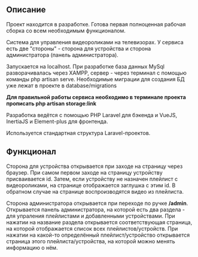 <h2>Описание</h2>
<p>Проект находится в разработке. Готова первая полноценная рабочая сборка со всем необходимым функционалом.</p>
<p>Система для управления видеороликами на телевизорах. У сервиса есть две "стороны" - сторона для устройства и сторона администратора (панель администратора).</p>
<p>Запускается на localhost. При разработке база данных MySql разворачивалась через XAMPP, сервер - через терминал с помощью команды php artisan serve. Необходимые миграции для создания БД уже лежат в проекте в database/migrations</p>
<p><b>Для правильной работы сервиса необходимо в терминале проекта прописать php artisan storage:link</b></p>
<p>Разработка ведётся с помощью PHP Laravel для бэкенда и VueJS, InertiaJS и Element-plus для фронтенда.</p>
<p>Используется стандартная структура Laravel-проектов.</p>

<h2>Функционал</h2>
<p>Сторона для устройства открывается при заходе на страницу через браузер. При самом первом заходе на страницу устройству присваивается id. Затем, если устройству не назначен плейлист с видеороликами, на странице отображается заглушка с этим id. В обратном случае на странице воспроизводятся видео из плейлиста.</p>
<p>Сторона администратора открывается при переходе по ручке <b>/admin</b>. Открывается панель администратора, на которой есть два раздела - для упраления плейлистами и добавленными устройствами. При нажатии на название раздела открывается соответствующая страница, на которой отображается список всех плейлистов/устройств. При нажатии на какой-то определённый плейлист/устройство открывается страница этого плейлиста/устройства, на которой можно менять информацию о нём.</p>
